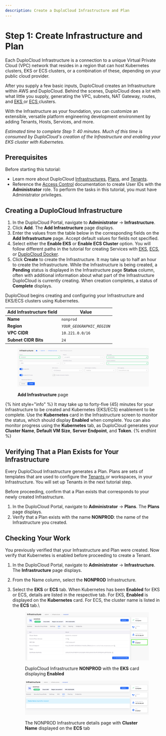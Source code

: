 ```yaml
---
description: Create a DuploCloud Infrastructure and Plan
---
```


# Step 1: Create Infrastructure and Plan

Each DuploCloud Infrastructure is a connection to a unique Virtual Private Cloud (VPC) network that resides in a region that can host Kubernetes clusters, EKS or ECS clusters, or a combination of these, depending on your public cloud provider.&#x20;

After you supply a few basic inputs, DuploCloud creates an Infrastructure within AWS and DuploCloud. Behind the scenes, DuploCloud does a lot with what little you supply, generating the VPC, subnets, NAT Gateway, routes, and [EKS ](https://docs.aws.amazon.com/eks/)or [ECS ](https://docs.aws.amazon.com/ecs/)clusters.

With the Infrastructure as your foundation, you can customize an extensible, versatile platform engineering development environment by adding Tenants, Hosts, Services, and more.

_Estimated time to complete Step 1: 40 minutes. Much of this time is consumed by DuploCloud's creation of the Infrastructure and enabling your EKS cluster with Kubernetes._

## Prerequisites

Before starting this tutorial:

* Learn more about DuploCloud [Infrastructures](../../welcome-to-duplocloud/application-focussed-interface/duplocloud-common-components/infrastructure.md), [Plans](../../welcome-to-duplocloud/application-focussed-interface/duplocloud-common-components/plan.md), and [Tenants](../../welcome-to-duplocloud/application-focussed-interface/duplocloud-common-components/tenant.md).
* Reference the [Access Control](../../access-control/) documentation to create User IDs with the **Administrator** role. To perform the tasks in this tutorial, you must have Administrator privileges.

## Creating a DuploCloud Infrastructure

1. In the DuploCloud Portal, navigate to **Administrator** -> **Infrastructure**.
2. Click **Add**. The **Add Infrastructure** page displays.
3. Enter the values from the table below in the corresponding fields on the **Add Infrastructure** page. Accept default values for fields not specified.&#x20;
4. Select either the **Enable EKS** or **Enable ECS Cluster** option. You will follow different paths in the tutorial for creating Services with [EKS](quick-start-eks-services/), [ECS](quick-start-ecs-services/), or [DuploCloud Docker](quick-start-duplocloud-docker-services/).
5. Click **Create** to create the Infrastructure. It may take up to half an hour to create the Infrastructure. While the Infrastructure is being created, a **Pending** status is displayed in the Infrastructure page **Status** column, often with additional information about what part of the Infrastructure DuploCloud is currently creating. When creation completes, a status of **Complete** displays.&#x20;

DuploCloud begins creating and configuring your Infrastructure and EKS/ECS clusters using Kubernetes.&#x20;

| Add Infrastructure field | Value                      |
| ------------------------ | -------------------------- |
| **Name**                 | `nonprod`                  |
| **Region**               | _`YOUR_GEOGRAPHIC_REGION`_ |
| **VPC CIDR**             | `10.221.0.0/16`            |
| **Subnet CIDR Bits**     | `24`                       |

<div align="left"><figure><img src="../../.gitbook/assets/AWS_QS_1 (1).png" alt=""><figcaption><p><strong>Add Infrastructure</strong> page<br></p></figcaption></figure></div>

{% hint style="info" %}
It may take up to forty-five (45) minutes for your Infrastructure to be created and Kubernetes (EKS/ECS) enablement to be complete. Use the **Kubernetes** card in the Infrastructure screen to monitor the status, which should display **Enabled** when complete. You can also monitor progress using the **Kubernetes** tab, as DuploCloud generates your **Cluster Name**, **Default VM Size**, **Server Endpoint**, and **Token**.&#x20;
{% endhint %}

## Verifying That a Plan Exists for Your Infrastructure

Every DuploCloud Infrastructure generates a Plan. Plans are sets of templates that are used to configure the [Tenants ](../../welcome-to-duplocloud/application-focussed-interface/duplocloud-common-components/tenant.md)or workspaces, in your Infrastructure. You will set up Tenants in the next tutorial step.

Before proceeding, confirm that a Plan exists that corresponds to your newly created Infrastructure.

1. In the DuploCloud Portal, navigate to **Administrator** -> **Plans**. The **Plans** page displays.
2. Verify that a Plan exists with the name **NONPROD**: the name of the Infrastructure you created.

## Checking Your Work

You previously verified that your Infrastructure and Plan were created. Now verify that Kubernetes is enabled before proceeding to create a Tenant.

1. In the DuploCloud Portal, navigate to **Administrator** -> **Infrastructure**. The **Infrastructure** page displays.
2. From the Name column, select the **NONPROD** Infrastructure.
3.  Select the **EKS** or **ECS** tab. When Kubernetes has been **Enabled** for EKS or ECS, details are listed in the respective tab. For EKS, **Enabled** is displayed on the **Kubernetes** card. For ECS, the cluster name is listed in the **ECS** tab.\


    <figure><img src="../../.gitbook/assets/Screenshot (171).png" alt=""><figcaption><p>DuploCloud Infrastructure <strong>NONPROD</strong> with the <strong>EKS</strong> card displaying <strong>Enabled</strong> </p></figcaption></figure>



    <figure><img src="../../.gitbook/assets/Screenshot (172).png" alt=""><figcaption><p>The NONPROD Infrastructure details page with <strong>Cluster Name</strong> displayed on the <strong>ECS</strong> tab</p></figcaption></figure>



